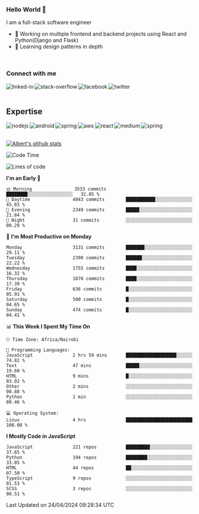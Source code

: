 

### Hello World 👋
I am a full-stack software engineer
- 🔭 Working on multiple frontend and backend projects using React and Python(Django and Flask)
- 🌱 Learning design patterns in depth

<br>

### Connect with me

[<img align="left" alt="linked-in" src="https://img.shields.io/badge/linkedin-%230077B5.svg?&style=for-the-badge&logo=linkedin&logoColor=white" />](https://www.linkedin.com/in/albert-byrone/)

<!-- [<img align="left" alt="medium" src="https://img.shields.io/badge/medium-%2312100E.svg?&style=for-the-badge&logo=medium&logoColor=white" />](https://56faisal.medium.com/) -->

[<img align="left" alt="stack-overflow" src="https://img.shields.io/badge/stack%20overflow-FE7A16?logo=stack-overflow&logoColor=white&style=for-the-badge" />](https://stackoverflow.com/users/11916317/albert-byrone)

[<img align="left" alt="facebook" src="https://img.shields.io/badge/facebook-%231877F2.svg?&style=for-the-badge&logo=facebook&logoColor=white" />](https://web.facebook.com/albert.byrone.1/)

[<img align="left" alt="twitter" src="https://img.shields.io/badge/twitter-%231DA1F2.svg?&style=for-the-badge&logo=twitter&logoColor=white" />](https://twitter.com/byrone_albert)

<br>

<br>

## Expertise
<img align="left" alt="nodejs" src="https://img.shields.io/badge/python%20-%2343853D.svg?&style=for-the-badge&logo=node.js&logoColor=white" />
<img align="left" alt="android" src="https://img.shields.io/badge/Flask-3DDC84?logo=android&logoColor=white&style=for-the-badge" />
<img align="left" alt="spring" src="https://img.shields.io/badge/drf%20-%236DB33F.svg?&style=for-the-badge&logo=spring&logoColor=white" />
<img align="left" alt="aws" src="https://img.shields.io/badge/django%20AWS-%23232F3E?logo=amazon-aws&logoColor=white&style=for-the-badge" />
<img align="left" alt="react" src="https://img.shields.io/badge/react%20-%2320232a.svg?&style=for-the-badge&logo=react&logoColor=%2361DAFB" />
<img align="left" alt="medium" src="https://img.shields.io/badge/Angular-%23316192.svg?&style=for-the-badge&logo=postgresql&logoColor=white" />
<img align="left" alt="spring" src="https://img.shields.io/badge/Javascript%20-%236DB33F.svg?&style=for-the-badge&logo=spring&logoColor=white" />
<br>
<br>


[![Albert's github stats](https://github-readme-stats.vercel.app/api?username=Albert-Byrone&count_private=true&show_icons=true&theme=radical&hide_rank=false)](https://github.com/anuraghazra/github-readme-stats)

<!-- [![Top Langs](https://github-readme-stats.vercel.app/api/top-langs/?username=Albert-Byrone&layout=compact)](https://github.com/anuraghazra/github-readme-stats) -->

<!--
**Albert-Byrone/Albert-Byrone** is a ✨ _special_ ✨ repository because its `README.md` (this file) appears on your GitHub profile.

Here are some ideas to get you started:

- 🔭 I’m currently working on ...
- 🌱 I’m currently learning ...
- 👯 I’m looking to collaborate on ...
- 🤔 I’m looking for help with ...
- 💬 Ask me about ...
- 📫 How to reach me: ...
- 😄 Pronouns: ...
- ⚡ Fun fact: ...
-->


<!--START_SECTION:waka-->
![Code Time](http://img.shields.io/badge/Code%20Time-1%2C104%20hrs%207%20mins-blue)

![Lines of code](https://img.shields.io/badge/From%20Hello%20World%20I%27ve%20Written-65.0%20million%20lines%20of%20code-blue)

**I'm an Early 🐤** 

```text
🌞 Morning                3533 commits        ████████░░░░░░░░░░░░░░░░░   32.85 % 
🌆 Daytime                4843 commits        ███████████░░░░░░░░░░░░░░   45.03 % 
🌃 Evening                2349 commits        █████░░░░░░░░░░░░░░░░░░░░   21.84 % 
🌙 Night                  31 commits          ░░░░░░░░░░░░░░░░░░░░░░░░░   00.29 % 
```
📅 **I'm Most Productive on Monday** 

```text
Monday                   3131 commits        ███████░░░░░░░░░░░░░░░░░░   29.11 % 
Tuesday                  2390 commits        ██████░░░░░░░░░░░░░░░░░░░   22.22 % 
Wednesday                1755 commits        ████░░░░░░░░░░░░░░░░░░░░░   16.32 % 
Thursday                 1870 commits        ████░░░░░░░░░░░░░░░░░░░░░   17.39 % 
Friday                   636 commits         █░░░░░░░░░░░░░░░░░░░░░░░░   05.91 % 
Saturday                 500 commits         █░░░░░░░░░░░░░░░░░░░░░░░░   04.65 % 
Sunday                   474 commits         █░░░░░░░░░░░░░░░░░░░░░░░░   04.41 % 
```


📊 **This Week I Spent My Time On** 

```text
🕑︎ Time Zone: Africa/Nairobi

💬 Programming Languages: 
JavaScript               2 hrs 59 mins       ███████████████████░░░░░░   74.82 % 
Text                     47 mins             █████░░░░░░░░░░░░░░░░░░░░   19.60 % 
HTML                     9 mins              █░░░░░░░░░░░░░░░░░░░░░░░░   03.92 % 
Other                    2 mins              ░░░░░░░░░░░░░░░░░░░░░░░░░   00.88 % 
Python                   1 min               ░░░░░░░░░░░░░░░░░░░░░░░░░   00.46 % 

💻 Operating System: 
Linux                    4 hrs               █████████████████████████   100.00 % 
```

**I Mostly Code in JavaScript** 

```text
JavaScript               221 repos           █████████░░░░░░░░░░░░░░░░   37.65 % 
Python                   194 repos           ████████░░░░░░░░░░░░░░░░░   33.05 % 
HTML                     44 repos            ██░░░░░░░░░░░░░░░░░░░░░░░   07.50 % 
TypeScript               9 repos             ░░░░░░░░░░░░░░░░░░░░░░░░░   01.53 % 
SCSS                     3 repos             ░░░░░░░░░░░░░░░░░░░░░░░░░   00.51 % 
```




 Last Updated on 24/04/2024 09:28:34 UTC
<!--END_SECTION:waka-->
